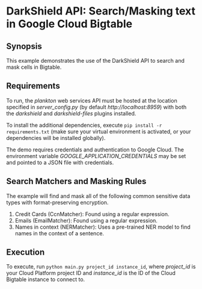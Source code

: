 # DarkShield API: Search/Masking text in Google Cloud Bigtable

## Synopsis

This example demonstrates the use of the DarkShield API to search and 
mask cells in Bigtable.

## Requirements

To run, the *plankton* web services API must be hosted at 
the location specified in *server_config.py* (by default *http://localhost:8959*) with both the *darkshield* and *darkshield-files* 
plugins installed.

To install the additional dependencies, execute `pip install -r requirements.txt`
(make sure your virtual environment is activated, or your dependencies will 
be installed globally).

The demo requires credentials and authentication to Google Cloud. The environment variable
*GOOGLE_APPLICATION_CREDENTIALS* may be set and pointed to a JSON file with credentials.

## Search Matchers and Masking Rules

The example will find and mask all of the following common sensitive data types with format-preserving encryption.

1.  Credit Cards (CcnMatcher): Found using a regular expression.
2.  Emails (EmailMatcher): Found using a regular expression.
3.  Names in context (NERMatcher): Uses a pre-trained NER model to find names in the context of a sentence.

## Execution
To execute, run `python main.py project_id instance_id`, where *project_id* is
your Cloud Platform project ID and *instance_id* is the ID of the Cloud Bigtable instance to connect to.

